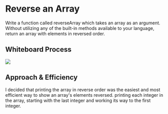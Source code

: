 # Reverse an Array
Write a function called reverseArray which takes an array as an argument. Without utilizing any of the built-in methods available to your language, return an array with elements in reversed order.

## Whiteboard Process
![](../whiteboards/challenge-01.png)
## Approach & Efficiency
I decided that printing the array in reverse order was the easiest and most efficient way to show an array's elements reversed.  printing each integer in the array, starting with the last integer and working its way to the first integer.
